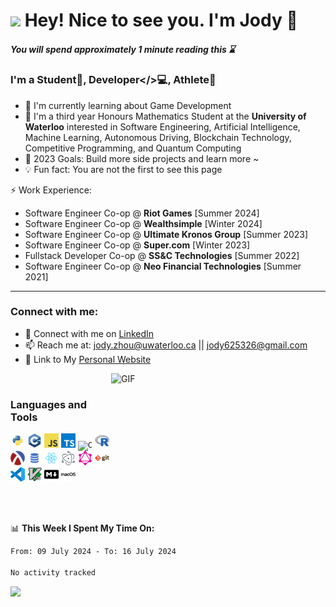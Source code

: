 <h1><img src="https://media.giphy.com/media/xUOwGiewfQAm3tcIA8/giphy.gif" width="70"/> Hey! Nice to see you. I'm Jody 👋</h1>

##### You will spend approximately 1 minute reading this ⌛️

### I'm a Student📖, Developer</>💻, Athlete🏀
- 👤 I'm currently learning about Game Development
- 🏫 I'm a third year Honours Mathematics Student at the **University of Waterloo** interested in Software Engineering, Artificial Intelligence, Machine Learning, Autonomous Driving, Blockchain Technology, Competitive Programming, and Quantum Computing
- 🎯 2023 Goals: Build more side projects and learn more ~
- 💡 Fun fact: You are not the first to see this page

⚡️ Work Experience:
* Software Engineer Co-op @ **Riot Games** [Summer 2024]
* Software Engineer Co-op @ **Wealthsimple** [Winter 2024]
* Software Engineer Co-op @ **Ultimate Kronos Group** [Summer 2023]
* Software Engineer Co-op @ **Super.com** [Winter 2023]
* Fullstack Developer Co-op @ **SS&C Technologies** [Summer 2022]
* Software Engineer Co-op @ **Neo Financial Technologies** [Summer 2021]

---

### Connect with me:
- 💼 Connect with me on <a href="https://www.linkedin.com/in/jody-zhou/">LinkedIn</a>
- 📫 Reach me at: jody.zhou@uwaterloo.ca || jody625326@gmail.com
- 👨 Link to My <a href="https://jodyzhou.me">Personal Website</a>

<img align="right" alt="GIF" src="https://chrisdermody.com/content/images/2017/12/10_coding_dribbble.gif" width="343" height="220" title="Do what you like, and do it best!"> &nbsp;&nbsp;&nbsp;&nbsp;


### Languages and Tools
<code><img height="23" src="https://raw.githubusercontent.com/github/explore/80688e429a7d4ef2fca1e82350fe8e3517d3494d/topics/python/python.png" alt="Python" title="Python"></code>
<code><img height="23" src="https://raw.githubusercontent.com/github/explore/80688e429a7d4ef2fca1e82350fe8e3517d3494d/topics/cpp/cpp.png" alt="C++" title="C++"></code>
<code><img height="23" src="https://raw.githubusercontent.com/github/explore/80688e429a7d4ef2fca1e82350fe8e3517d3494d/topics/javascript/javascript.png" alt="Javascript" title="Javascript"></code>
<code><img height="23" src="https://raw.githubusercontent.com/github/explore/80688e429a7d4ef2fca1e82350fe8e3517d3494d/topics/typescript/typescript.png" alt="Typescript" title="Typescript"></code>
<code><img height="23" src="https://img.icons8.com/color/2x/c-programming.png" alt="C" title="C"></code>
<code><img height="23" src="https://raw.githubusercontent.com/github/explore/80688e429a7d4ef2fca1e82350fe8e3517d3494d/topics/r/r.png" alt="R" title="R"></code>
<code><img height="23" src="https://raw.githubusercontent.com/github/explore/80688e429a7d4ef2fca1e82350fe8e3517d3494d/topics/racket/racket.png" alt="Racket" title="Racket"></code>
<code><img height="23" src="https://raw.githubusercontent.com/github/explore/80688e429a7d4ef2fca1e82350fe8e3517d3494d/topics/sql/sql.png" alt="SQL" title="SQL"></code>
<code><img height="23" src="https://raw.githubusercontent.com/github/explore/80688e429a7d4ef2fca1e82350fe8e3517d3494d/topics/react/react.png" alt="React" title="React"></code>
<code><img height="23" src="https://raw.githubusercontent.com/github/explore/80688e429a7d4ef2fca1e82350fe8e3517d3494d/topics/electron/electron.png" alt="React" title="Electron"></code>
<code><img height="23" src="https://raw.githubusercontent.com/github/explore/80688e429a7d4ef2fca1e82350fe8e3517d3494d/topics/graphql/graphql.png" alt="Graphql" title="Graphql"></code>
<code><img height="23" src="https://raw.githubusercontent.com/github/explore/80688e429a7d4ef2fca1e82350fe8e3517d3494d/topics/git/git.png" alt="Git" title="Git"></code>
<code><img height="23" src="https://raw.githubusercontent.com/github/explore/80688e429a7d4ef2fca1e82350fe8e3517d3494d/topics/visual-studio-code/visual-studio-code.png" alt="VSCode" title="VSCode"></code>
<code><img height="23" src="https://raw.githubusercontent.com/github/explore/80688e429a7d4ef2fca1e82350fe8e3517d3494d/topics/vim/vim.png" alt="Vim" title="Vim"></code>
<code><img height="23" src="https://raw.githubusercontent.com/github/explore/80688e429a7d4ef2fca1e82350fe8e3517d3494d/topics/markdown/markdown.png" alt="Markdown" title="MarkDown"></code>
<code><img height="23" src="https://raw.githubusercontent.com/github/explore/80688e429a7d4ef2fca1e82350fe8e3517d3494d/topics/macos/macos.png" alt="MacOS" title="MacOS"></code>


<br>
<br>


📊 **This Week I Spent My Time On:**
<!--START_SECTION:waka-->

```txt
From: 09 July 2024 - To: 16 July 2024

No activity tracked
```

<!--END_SECTION:waka-->
  
  
![](https://komarev.com/ghpvc/?username=jodyz0203&color=blue&style=flat-square&label=PROFILE+VIEWS)




